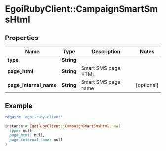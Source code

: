 # EgoiRubyClient::CampaignSmartSmsHtml

## Properties

| Name | Type | Description | Notes |
| ---- | ---- | ----------- | ----- |
| **type** | **String** |  |  |
| **page_html** | **String** | Smart SMS page HTML |  |
| **page_internal_name** | **String** | Smart SMS page name | [optional] |

## Example

```ruby
require 'egoi-ruby-client'

instance = EgoiRubyClient::CampaignSmartSmsHtml.new(
  type: null,
  page_html: null,
  page_internal_name: null
)
```

